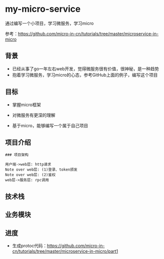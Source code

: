 # my-micro-service

通过编写一个小项目，学习微服务，学习micro

参考：https://github.com/micro-in-cn/tutorials/tree/master/microservice-in-micro

## 背景

- 已经从事了go一年左右web开发，觉得微服务很有价值，很神秘，是一种趋势
- 抱着学习微服务，学习micro的心态，参考GitHub上面的例子，编写这个项目

## 目标

- 掌握micro框架

- 对微服务有更深的理解

- 基于micro，能够编写一个属于自己项目

## 项目介绍

	### 项目架构

```sequence
用户端->web层: http请求
Note over web层: (1)登录、token颁发
Note over web层: (2)鉴权
web层->服务层: rpc调用

```



## 技术栈

## 业务模块

## 进度
- 生成protoc代码：https://github.com/micro-in-cn/tutorials/tree/master/microservice-in-micro/part1